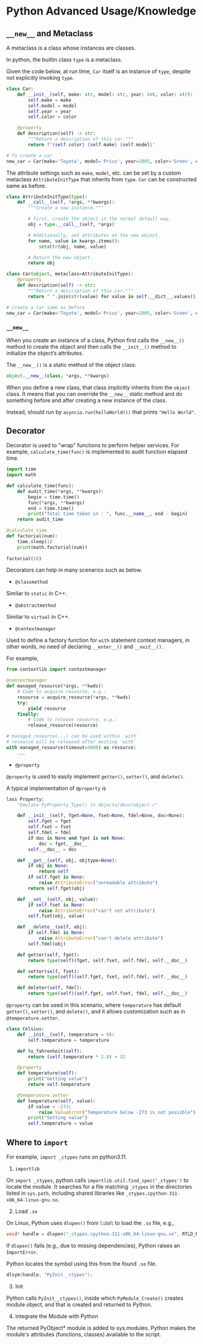# Python Advanced Usage/Knowledge

## `__new__` and Metaclass

A metaclass is a class whose instances are classes. 

In python, the builtin class `type` is a metaclass.

Given the code below, at run time, `Car` itself is an instance of `type`, despite not explicitly invoking `type`.

```py
class Car:
    def __init__(self, make: str, model: str, year: int, color: str):
        self.make = make
        self.model = model
        self.year = year
        self.color = color

    @property
    def description(self) -> str:
        """Return a description of this car."""
        return f"{self.color} {self.make} {self.model}"

# To create a car
new_car = Car(make='Toyota', model='Prius', year=2005, color='Green', engine='Hybrid')
```

The attribute settings such as `make`, `model`, etc. can be set by a custom metaclass `AttributeInitType` that inherits from `type`. `Car` can be constructed same as before.

```py
class AttributeInitType(type):
    def __call__(self, *args, **kwargs):
        """Create a new instance."""

        # First, create the object in the normal default way.
        obj = type.__call__(self, *args)

        # Additionally, set attributes on the new object.
        for name, value in kwargs.items():
            setattr(obj, name, value)

        # Return the new object.
        return obj

class Car(object, metaclass=AttributeInitType):
    @property
    def description(self) -> str:
        """Return a description of this car."""
        return " ".join(str(value) for value in self.__dict__.values())

# Create a car same as before
new_car = Car(make='Toyota', model='Prius', year=2005, color='Green', engine='Hybrid')
```

### `__new__`

When you create an instance of a class, Python first calls the `__new__()` method to create the object and then calls the `__init__()` method to initialize the object’s attributes.

The `__new__()` is a static method of the object class:

```py
object.__new__(class, *args, **kwargs)
```

When you define a new class, that class implicitly inherits from the `object` class. It means that you can override the `__new__` static method and do something before and after creating a new instance of the class.

Instead, should run by `asyncio.run(helloWorld())` that prints `"Hello World"`.

## Decorator

Decorator is used to "wrap" functions to perform helper services.
For example, `calculate_time(func)` is implemented to audit function elapsed time.

```py
import time
import math

def calculate_time(func):
    def audit_time(*args, **kwargs):
        begin = time.time()
        func(*args, **kwargs)
        end = time.time()
        print("Total time taken in : ", func.__name__, end - begin)
    return audit_time

@calculate_time
def factorial(num):
    time.sleep(1)
    print(math.factorial(num))
 
factorial(10)
```

Decorators can help in many scenarios such as below.

* `@classmethod`

Similar to `static` in C++.

* `@abstractmethod`

Similar to `virtual` in C++.

* `@contextmanager`

Used to define a factory function for `with` statement context managers, in other words, no need of declaring `__enter__()` and `__exit__()`.

For example,

```python
from contextlib import contextmanager

@contextmanager
def managed_resource(*args, **kwds):
    # Code to acquire resource, e.g.:
    resource = acquire_resource(*args, **kwds)
    try:
        yield resource
    finally:
        # Code to release resource, e.g.:
        release_resource(resource)

# managed_resource(...) can be used within `with`
# resource will be released after exiting `with`
with managed_resource(timeout=3600) as resource:
    ...
```

* `@property`

`@property` is used to easily implement `getter()`, `setter()`, and `delete()`.

A typical implementation of `@property` is

```py
lass Property:
    "Emulate PyProperty_Type() in Objects/descrobject.c"

    def __init__(self, fget=None, fset=None, fdel=None, doc=None):
        self.fget = fget
        self.fset = fset
        self.fdel = fdel
        if doc is None and fget is not None:
            doc = fget.__doc__
        self.__doc__ = doc

    def __get__(self, obj, objtype=None):
        if obj is None:
            return self
        if self.fget is None:
            raise AttributeError("unreadable attribute")
        return self.fget(obj)

    def __set__(self, obj, value):
        if self.fset is None:
            raise AttributeError("can't set attribute")
        self.fset(obj, value)

    def __delete__(self, obj):
        if self.fdel is None:
            raise AttributeError("can't delete attribute")
        self.fdel(obj)

    def getter(self, fget):
        return type(self)(fget, self.fset, self.fdel, self.__doc__)

    def setter(self, fset):
        return type(self)(self.fget, fset, self.fdel, self.__doc__)

    def deleter(self, fdel):
        return type(self)(self.fget, self.fset, fdel, self.__doc__)
```

`@property` can be used in this scenario, where `temperature` has default `getter()`, `setter()`, and `delete()`, and it allows customization such as in `@temperature.setter`.

```py
class Celsius:
    def __init__(self, temperature = 0):
        self.temperature = temperature

    def to_fahrenheit(self):
        return (self.temperature * 1.8) + 32

    @property
    def temperature(self):
        print("Getting value")
        return self.temperature

    @temperature.setter
    def temperature(self, value):
        if value < -273:
            raise ValueError("Temperature below -273 is not possible")
        print("Setting value")
        self.temperature = value
```

## Where to `import`

For example, `import _ctypes` runs on python3.11.

1. `importlib`

On `import _ctypes`, python calls `importlib.util.find_spec('_ctypes')` to locate the module.
It searches for a file matching `_ctypes` in the directories listed in `sys.path`, including shared libraries like `_ctypes.cpython-311-x86_64-linux-gnu.so`.

2. Load `.so`

On Linux, Python uses `dlopen()` from `libdl` to load the `.so` file, e.g.,

```cpp
void* handle = dlopen("_ctypes.cpython-311-x86_64-linux-gnu.so", RTLD_NOW);
```

If `dlopen()` fails (e.g., due to missing dependencies), Python raises an `ImportError`.

Python locates the symbol using this from the found `.so` file.

```cpp
dlsym(handle, "PyInit__ctypes");
```

3. Init

Python calls `PyInit__ctypes()`, inside which `PyModule_Create()` creates module object, and that is created and returned to Python.

4. Integrate the Module with Python

The returned PyObject* module is added to sys.modules.
Python makes the module's attributes (functions, classes) available to the script.